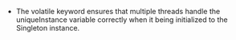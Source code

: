 - The volatile keyword ensures that multiple threads handle the uniqueInstance variable correctly when it being initialized to the Singleton instance.
